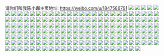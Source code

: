 请你们叫我陈小娜主页地址: https://weibo.com/u/1847586791 
![](https://wx4.sinaimg.cn/mw2000/6e1fefe7gy1h95k948zosj21400u0n6i.jpg) 
![](https://wx4.sinaimg.cn/mw2000/6e1fefe7gy1h94nfflucqj21400u043z.jpg) 
![](https://wx4.sinaimg.cn/mw2000/6e1fefe7gy1h92y6b8z12j20u0140dla.jpg) 
![](https://wx4.sinaimg.cn/mw2000/6e1fefe7gy1h8yrj5qw3pj20u011q12f.jpg) 
![](https://wx4.sinaimg.cn/mw2000/6e1fefe7gy1h8yrj671whj20u0110akk.jpg) 
![](https://wx4.sinaimg.cn/mw2000/6e1fefe7gy1h8w1cylmu2j20u00u0wnl.jpg) 
![](https://wx4.sinaimg.cn/mw2000/6e1fefe7gy1h8s5jk7a6rj20u00u0gtx.jpg) 
![](https://wx4.sinaimg.cn/mw2000/6e1fefe7gy1h8ndnhrn8oj20u00u0wog.jpg) 
![](https://wx4.sinaimg.cn/mw2000/6e1fefe7gy1h8ndnct5xtj20u00u0dth.jpg) 
![](https://wx4.sinaimg.cn/mw2000/6e1fefe7gy1h88gbpgoypj20u00u0n4x.jpg) 
![](https://wx4.sinaimg.cn/mw2000/6e1fefe7gy1h80673of26j21400u048h.jpg) 
![](https://wx4.sinaimg.cn/mw2000/6e1fefe7gy1h7xwap7um2j20u01h80wm.jpg) 
![](https://wx4.sinaimg.cn/mw2000/6e1fefe7gy1h7xwas589vj20u01syq6g.jpg) 
![](https://wx4.sinaimg.cn/mw2000/6e1fefe7gy1h7xwasmq7wj20u01gqju5.jpg) 
![](https://wx4.sinaimg.cn/mw2000/6e1fefe7gy1h7xwaou5nvj20u01gbn0d.jpg) 
![](https://wx4.sinaimg.cn/mw2000/6e1fefe7gy1h7wizv939aj20u019044t.jpg) 
![](https://wx4.sinaimg.cn/mw2000/6e1fefe7gy1h7wizvjrsbj20u0190wjy.jpg) 
![](https://wx4.sinaimg.cn/mw2000/6e1fefe7gy1h7wizuuvoqj20u0190grw.jpg) 
![](https://wx4.sinaimg.cn/mw2000/6e1fefe7gy1h7wizvwhmnj21900u0wl9.jpg) 
![](https://wx4.sinaimg.cn/mw2000/6e1fefe7gy1h7vgwno6xlj2280317qv6.jpg) 
![](https://wx4.sinaimg.cn/mw2000/6e1fefe7gy1h7vgwsxy0rj22802yo1kz.jpg) 
![](https://wx4.sinaimg.cn/mw2000/6e1fefe7gy1h7vgwj76rdj22802yohdv.jpg) 
![](https://wx4.sinaimg.cn/mw2000/6e1fefe7gy1h7vgwyqqg9j22802you0z.jpg) 
![](https://wx4.sinaimg.cn/mw2000/6e1fefe7gy1h7ujwtx2dcj20u00u0tjz.jpg) 
![](https://wx4.sinaimg.cn/mw2000/6e1fefe7gy1h7ujwuwr87j20u00u0tgv.jpg) 
![](https://wx4.sinaimg.cn/mw2000/6e1fefe7gy1h7ujwx19j2j20u00u07ag.jpg) 
![](https://wx4.sinaimg.cn/mw2000/6e1fefe7gy1h7ujwysfluj20u00u0gti.jpg) 
![](https://wx4.sinaimg.cn/mw2000/6e1fefe7gy1h7ujx0d10pj20u00u0doy.jpg) 
![](https://wx4.sinaimg.cn/mw2000/6e1fefe7gy1h7ujx2b9yhj20u00u0483.jpg) 
![](https://wx4.sinaimg.cn/mw2000/6e1fefe7gy1h7ujx3fhf9j20u00u07bx.jpg) 
![](https://wx4.sinaimg.cn/mw2000/6e1fefe7gy1h7ujx4ldexj20u00u07ci.jpg) 
![](https://wx4.sinaimg.cn/mw2000/6e1fefe7gy1h7ujx5qt89j20u00u0q9f.jpg) 
![](https://wx4.sinaimg.cn/mw2000/6e1fefe7gy1h7ujx78rcuj20u00u0dp8.jpg) 
![](https://wx4.sinaimg.cn/mw2000/6e1fefe7gy1h7ujx8jighj20u00u0442.jpg) 
![](https://wx4.sinaimg.cn/mw2000/6e1fefe7gy1h7u7ixyhqrj20u00u0tgv.jpg) 
![](https://wx4.sinaimg.cn/mw2000/6e1fefe7gy1h7u7iwpg9hj20u00u0dop.jpg) 
![](https://wx4.sinaimg.cn/mw2000/6e1fefe7gy1h7u7iywlpfj20u00u0gw0.jpg) 
![](https://wx4.sinaimg.cn/mw2000/6e1fefe7gy1h7u7izpghdj20u00u045x.jpg) 
![](https://wx4.sinaimg.cn/mw2000/6e1fefe7gy1h7pxtrkaynj20u00u0tf4.jpg) 
![](https://wx4.sinaimg.cn/mw2000/6e1fefe7gy1h7pxtsehahj20u00u0qc7.jpg) 
![](https://wx4.sinaimg.cn/mw2000/6e1fefe7gy1h7pxtqu9luj20u00u0tf8.jpg) 
![](https://wx4.sinaimg.cn/mw2000/6e1fefe7gy1h7pxtt310xj20u00u0dnc.jpg) 
![](https://wx4.sinaimg.cn/mw2000/6e1fefe7gy1h7nlgqxnhnj20u014j11f.jpg) 
![](https://wx4.sinaimg.cn/mw2000/6e1fefe7gy1h7nlgrljmgj20u00u0n21.jpg) 
![](https://wx4.sinaimg.cn/mw2000/6e1fefe7gy1h7nlgpfe3wj20u014k483.jpg) 
![](https://wx4.sinaimg.cn/mw2000/6e1fefe7gy1h7nlgspt3qj20u0140n5s.jpg) 
![](https://wx4.sinaimg.cn/mw2000/6e1fefe7gy1h7nhrqsxgvj20u00u0n58.jpg) 
![](https://wx4.sinaimg.cn/mw2000/6e1fefe7gy1h7nhrs42r0j20u00u0jyv.jpg) 
![](https://wx4.sinaimg.cn/mw2000/6e1fefe7gy1h7nhrtzq3dj20u00u0aii.jpg) 
![](https://wx4.sinaimg.cn/mw2000/6e1fefe7gy1h7nhrojzg5j20u00u0gs0.jpg) 
![](https://wx4.sinaimg.cn/mw2000/6e1fefe7gy1h7nhrurkrqj20u00u0tg4.jpg) 
![](https://wx4.sinaimg.cn/mw2000/6e1fefe7gy1h7nhs7y4dbj20u01sy42m.jpg) 
![](https://wx4.sinaimg.cn/mw2000/6e1fefe7gy1h7cxu5g52lj22c02c0x6s.jpg) 
![](https://wx4.sinaimg.cn/mw2000/6e1fefe7gy1h7cxu2ze37j22c02c0u10.jpg) 
![](https://wx4.sinaimg.cn/mw2000/6e1fefe7gy1h7cxu82w93j22c02c0kjn.jpg) 
![](https://wx4.sinaimg.cn/mw2000/6e1fefe7gy1h78gioc7sfj20u016ggo0.jpg) 
![](https://wx4.sinaimg.cn/mw2000/6e1fefe7gy1h73y3ftwxpj22c02c0npe.jpg) 
![](https://wx4.sinaimg.cn/mw2000/6e1fefe7gy1h73y3eh19lj22c02c0npe.jpg) 
![](https://wx4.sinaimg.cn/mw2000/6e1fefe7gy1h6vvna62a2j20w00qne81.jpg) 
![](https://wx4.sinaimg.cn/mw2000/6e1fefe7gy1h6qzmrte5mj22c024m4qu.jpg) 
![](https://wx4.sinaimg.cn/mw2000/6e1fefe7gy1h6qzmvarbmj22c0231b2a.jpg) 
![](https://wx4.sinaimg.cn/mw2000/6e1fefe7gy1h6qzmyoe8dj227c22tx6u.jpg) 
![](https://wx4.sinaimg.cn/mw2000/6e1fefe7gy1h6qzn2ynylj22c023tb2g.jpg) 
![](https://wx4.sinaimg.cn/mw2000/6e1fefe7gy1h6qzn8kh34j22bq244e87.jpg) 
![](https://wx4.sinaimg.cn/mw2000/6e1fefe7gy1h6qznc7zegj22bq251hdy.jpg) 
![](https://wx4.sinaimg.cn/mw2000/6e1fefe7gy1h6qzng357tj22c024mb2e.jpg) 
![](https://wx4.sinaimg.cn/mw2000/6e1fefe7gy1h6qzmobb0oj22c023b1l4.jpg) 
![](https://wx4.sinaimg.cn/mw2000/6e1fefe7gy1h6qznjexfzj22c023zb29.jpg) 
![](https://wx4.sinaimg.cn/mw2000/6e1fefe7gy1h6po9z7hyrj20u010p46a.jpg) 
![](https://wx4.sinaimg.cn/mw2000/6e1fefe7gy1h69ke93zfkj22802vax4b.jpg) 
![](https://wx4.sinaimg.cn/mw2000/6e1fefe7gy1h68esq2t9rj20u01sy0xm.jpg) 
![](https://wx4.sinaimg.cn/mw2000/6e1fefe7gy1h5yag2axw3j20u01400wl.jpg) 
![](https://wx4.sinaimg.cn/mw2000/6e1fefe7gy1h5yag3rvj3j20u0140475.jpg) 
![](https://wx4.sinaimg.cn/mw2000/6e1fefe7gy1h5nrnmiw2dj20u00u0aje.jpg) 
![](https://wx4.sinaimg.cn/mw2000/6e1fefe7gy1h5fu5sayj0j20u0140doj.jpg) 
![](https://wx4.sinaimg.cn/mw2000/6e1fefe7gy1h5eaan8d4pj20uy0u0486.jpg) 
![](https://wx4.sinaimg.cn/mw2000/6e1fefe7gy1h5dfhrlj4pj20u00u046o.jpg) 
![](https://wx4.sinaimg.cn/mw2000/6e1fefe7gy1h5dfhsk1kej20u00u0ag2.jpg) 
![](https://wx4.sinaimg.cn/mw2000/6e1fefe7gy1h5dfhtcijnj20u00u0tg0.jpg) 
![](https://wx4.sinaimg.cn/mw2000/6e1fefe7gy1h5dfhu5cl5j20u00u0qa7.jpg) 
![](https://wx4.sinaimg.cn/mw2000/6e1fefe7gy1h5dfhuwtzej20u00u0ahu.jpg) 
![](https://wx4.sinaimg.cn/mw2000/6e1fefe7gy1h5dfhvnz8gj20u00u0tfj.jpg) 
![](https://wx4.sinaimg.cn/mw2000/6e1fefe7gy1h5dfhwgx3aj20u00u0wlp.jpg) 
![](https://wx4.sinaimg.cn/mw2000/6e1fefe7gy1h5dfhxaxofj20u00u0wk0.jpg) 
![](https://wx4.sinaimg.cn/mw2000/6e1fefe7gy1h5dfhyb7ppj20u00u044x.jpg) 
![](https://wx4.sinaimg.cn/mw2000/6e1fefe7gy1h58uufn11rj20u00u0n4y.jpg) 
![](https://wx4.sinaimg.cn/mw2000/6e1fefe7gy1h58uugemagj20u00u0dl0.jpg) 
![](https://wx4.sinaimg.cn/mw2000/6e1fefe7gy1h58uuhh1h3j20u00u0tfg.jpg) 
![](https://wx4.sinaimg.cn/mw2000/6e1fefe7gy1h58uuia296j20u00u0do9.jpg) 
![](https://wx4.sinaimg.cn/mw2000/6e1fefe7gy1h58uuiuzbnj20u00u0q75.jpg) 
![](https://wx4.sinaimg.cn/mw2000/6e1fefe7gy1h58uujnv06j20u00u0wl4.jpg) 
![](https://wx4.sinaimg.cn/mw2000/6e1fefe7gy1h58uukfnqsj20u00u0dmz.jpg) 
![](https://wx4.sinaimg.cn/mw2000/6e1fefe7gy1h58uueksn6j20u00u07c0.jpg) 
![](https://wx4.sinaimg.cn/mw2000/6e1fefe7gy1h58uul29fwj20u00u0n4c.jpg) 
![](https://wx4.sinaimg.cn/mw2000/6e1fefe7gy1h4ky92hifjj23va0u0h8t.jpg) 
![](https://wx4.sinaimg.cn/mw2000/6e1fefe7gy1h4jfg7brs2j20u00u0te1.jpg) 
![](https://wx4.sinaimg.cn/mw2000/6e1fefe7gy1h4jfg6r66hj20u00u0n3l.jpg) 
![](https://wx4.sinaimg.cn/mw2000/6e1fefe7gy1h4jfg7sedvj20u00u0gq1.jpg) 
![](https://wx4.sinaimg.cn/mw2000/6e1fefe7gy1h4a3e3kfioj22c02c0x6q.jpg) 
![](https://wx4.sinaimg.cn/mw2000/6e1fefe7gy1h4a3e9ydfaj22c02c07wj.jpg) 
![](https://wx4.sinaimg.cn/mw2000/6e1fefe7gy1h4a3ef3h2lj22c02c0npe.jpg) 
![](https://wx4.sinaimg.cn/mw2000/6e1fefe7gy1h4a3ej1ktsj22c02c0u0y.jpg) 
![](https://wx4.sinaimg.cn/mw2000/6e1fefe7gy1h4a3emuskdj22c02c07wi.jpg) 
![](https://wx4.sinaimg.cn/mw2000/6e1fefe7gy1h4a3dzb00ej22c02c0u0y.jpg) 
![](https://wx4.sinaimg.cn/mw2000/6e1fefe7gy1h47upx54owj227229qb2a.jpg) 
![](https://wx4.sinaimg.cn/mw2000/6e1fefe7gy1h3ztc69t29j22c02c04qr.jpg) 
![](https://wx4.sinaimg.cn/mw2000/6e1fefe7gy1h3ztca3vc7j22c02c0u0z.jpg) 
![](https://wx4.sinaimg.cn/mw2000/6e1fefe7gy1h3ztcbzkyij22c02c0qv7.jpg) 
![](https://wx4.sinaimg.cn/mw2000/6e1fefe7gy1h3ztcdwrohj22c02c07wj.jpg) 
![](https://wx4.sinaimg.cn/mw2000/6e1fefe7gy1h3ztc3gpzlj22c02c0kjn.jpg) 
![](https://wx4.sinaimg.cn/mw2000/6e1fefe7gy1h3ztcgbiucj22c02c0hdv.jpg) 
![](https://wx4.sinaimg.cn/mw2000/6e1fefe7gy1h3ylrtq8ymj21400u07bg.jpg) 
![](https://wx4.sinaimg.cn/mw2000/6e1fefe7gy1h3huk5034ej20u00ukwmd.jpg) 
![](https://wx4.sinaimg.cn/mw2000/6e1fefe7gy1h2sjfhl1y3j21400u0ah8.jpg) 
![](https://wx4.sinaimg.cn/mw2000/6e1fefe7gy1h23jz7mra5j222o340kjm.jpg) 
![](https://wx4.sinaimg.cn/mw2000/6e1fefe7gy1h23jz6dec1j222o340u0x.jpg) 
![](https://wx4.sinaimg.cn/mw2000/6e1fefe7gy1h23jz99px8j222n33zkjl.jpg) 
![](https://wx4.sinaimg.cn/mw2000/6e1fefe7gy1h1x944xs86j22c02c0b2b.jpg) 
![](https://wx4.sinaimg.cn/mw2000/6e1fefe7gy1h1x946a48pj21w02iou0z.jpg) 
![](https://wx4.sinaimg.cn/mw2000/6e1fefe7gy1h1ry747khij20u00u0114.jpg) 
![](https://wx4.sinaimg.cn/mw2000/6e1fefe7gy1h1ry73ouwyj20u00u0ti6.jpg) 
![](https://wx4.sinaimg.cn/mw2000/6e1fefe7gy1h1ry74owhcj20u00u0dnk.jpg) 
![](https://wx4.sinaimg.cn/mw2000/6e1fefe7gy1h1orqh38ptj20u019gag7.jpg) 
![](https://wx4.sinaimg.cn/mw2000/6e1fefe7gy1h1ge5bn99yj20u014ugy2.jpg) 
![](https://wx4.sinaimg.cn/mw2000/6e1fefe7gy1h1fatuxamkj22c02c0kjn.jpg) 
![](https://wx4.sinaimg.cn/mw2000/6e1fefe7gy1h1fatwtcpij22c02c0qv7.jpg) 
![](https://wx4.sinaimg.cn/mw2000/6e1fefe7gy1h1faty7wxsj22c02c0qv7.jpg) 
![](https://wx4.sinaimg.cn/mw2000/6e1fefe7gy1h1fau0ew5nj22c02c07wk.jpg) 
![](https://wx4.sinaimg.cn/mw2000/6e1fefe7gy1h1d4z026byj21sz0u0jwg.jpg) 
![](https://wx4.sinaimg.cn/mw2000/6e1fefe7gy1h1anmd8typj22c02c0kjn.jpg) 
![](https://wx4.sinaimg.cn/mw2000/6e1fefe7gy1h1anmi0y3aj22c02c0qv7.jpg) 
![](https://wx4.sinaimg.cn/mw2000/6e1fefe7gy1h1anmlow75j22c02c0npf.jpg) 
![](https://wx4.sinaimg.cn/mw2000/6e1fefe7gy1h1anmaev2cj22c02c0qv7.jpg) 
![](https://wx4.sinaimg.cn/mw2000/6e1fefe7gy1h1anmq24smj22c02c0x6r.jpg) 
![](https://wx4.sinaimg.cn/mw2000/6e1fefe7gy1h1anmtm3g5j22c02c0e83.jpg) 
![](https://wx4.sinaimg.cn/mw2000/6e1fefe7gy1h1a4nrveu8j20u00u0wmu.jpg) 
![](https://wx4.sinaimg.cn/mw2000/6e1fefe7gy1h183ir2qysj20u011rths.jpg) 
![](https://wx4.sinaimg.cn/mw2000/6e1fefe7gy1h14cy3610mj20u00u0aij.jpg) 
![](https://wx4.sinaimg.cn/mw2000/6e1fefe7gy1h0yv3zl4amj22c02c0npf.jpg) 
![](https://wx4.sinaimg.cn/mw2000/6e1fefe7gy1h0yv3v5iggj22c02c04qr.jpg) 
![](https://wx4.sinaimg.cn/mw2000/6e1fefe7gy1h0wruo4w4bj20u0140qcg.jpg) 
![](https://wx4.sinaimg.cn/mw2000/6e1fefe7gy1h0wmtn66mej20u00u0qb8.jpg) 
![](https://wx4.sinaimg.cn/mw2000/6e1fefe7gy1h0r0cer2ntj20u0140k1t.jpg) 
![](https://wx4.sinaimg.cn/mw2000/6e1fefe7gy1h079hmrcgvj20u00u044e.jpg) 
![](https://wx4.sinaimg.cn/mw2000/6e1fefe7gy1h0775q0lbzj229t29thdu.jpg) 
![](https://wx4.sinaimg.cn/mw2000/6e1fefe7gy1h069i0mjpoj22c02c07wi.jpg) 
![](https://wx4.sinaimg.cn/mw2000/6e1fefe7gy1h069i2nxbbj22c02c0npd.jpg) 
![](https://wx4.sinaimg.cn/mw2000/6e1fefe7gy1h069i6v82jj22c02c0hdu.jpg) 
![](https://wx4.sinaimg.cn/mw2000/6e1fefe7gy1h069ifobt4j22c02c0qv6.jpg) 
![](https://wx4.sinaimg.cn/mw2000/6e1fefe7gy1h069hy2omkj22c02c01ky.jpg) 
![](https://wx4.sinaimg.cn/mw2000/6e1fefe7gy1h069ilunhsj229y29yb2a.jpg) 
![](https://wx4.sinaimg.cn/mw2000/6e1fefe7gy1h05ywpo96wj20u00u0q8q.jpg) 
![](https://wx4.sinaimg.cn/mw2000/6e1fefe7gy1h05py4e77uj20u00u0q9j.jpg) 
![](https://wx4.sinaimg.cn/mw2000/6e1fefe7gy1h050d4qeh8j20u01sygpe.jpg) 
![](https://wx4.sinaimg.cn/mw2000/6e1fefe7gy1h016roxpemj20u00u0tfz.jpg) 
![](https://wx4.sinaimg.cn/mw2000/6e1fefe7gy1gzq54gcn3cj20u01497fv.jpg) 
![](https://wx4.sinaimg.cn/mw2000/6e1fefe7gy1gzl2myvoybj20n01dq110.jpg) 
![](https://wx4.sinaimg.cn/mw2000/6e1fefe7gy1gzc6dyj9iqj21w02ioe82.jpg) 
![](https://wx4.sinaimg.cn/mw2000/6e1fefe7gy1gz3mdrtnraj22c02141kz.jpg) 
![](https://wx4.sinaimg.cn/mw2000/6e1fefe7gy1gz0kgsysktj22c02c0kjm.jpg) 
![](https://wx4.sinaimg.cn/mw2000/6e1fefe7gy1gz0kgvhztej22c02c0kjm.jpg) 
![](https://wx4.sinaimg.cn/mw2000/6e1fefe7gy1gz0kgy78wej22c02c0x6q.jpg) 
![](https://wx4.sinaimg.cn/mw2000/6e1fefe7gy1gz0kgqian6j22c02c0b2a.jpg) 
![](https://wx4.sinaimg.cn/mw2000/6e1fefe7gy1gz0kh06wsfj22c02c0u0x.jpg) 
![](https://wx4.sinaimg.cn/mw2000/6e1fefe7gy1gz0kh2sd3wj22c02c0npd.jpg) 
![](https://wx4.sinaimg.cn/mw2000/6e1fefe7ly1gyx2d7k3pdj22c02c04qq.jpg) 
![](https://wx4.sinaimg.cn/mw2000/6e1fefe7gy1gyuhrlh57ij22io1w0x6q.jpg) 
![](https://wx4.sinaimg.cn/mw2000/6e1fefe7gy1gyldb9us4dj22c02c04qq.jpg) 
![](https://wx4.sinaimg.cn/mw2000/6e1fefe7gy1gyldbbi0oyj22c02c0hdu.jpg) 
![](https://wx4.sinaimg.cn/mw2000/6e1fefe7gy1gyldbd4wa3j22c02c0kjm.jpg) 
![](https://wx4.sinaimg.cn/mw2000/6e1fefe7gy1gyldb8ku5ij22c02c0e82.jpg) 
![](https://wx4.sinaimg.cn/mw2000/6e1fefe7gy1gygdxgeymxj22c02c0qv7.jpg) 
![](https://wx4.sinaimg.cn/mw2000/6e1fefe7gy1gycbx4hgg6j21w02ioqv6.jpg) 
![](https://wx4.sinaimg.cn/mw2000/6e1fefe7gy1gy6s9dd3suj22ds1sc1ky.jpg) 
![](https://wx4.sinaimg.cn/mw2000/6e1fefe7ly1gxxh1bc6vcj20w90u0jy5.jpg) 
![](https://wx4.sinaimg.cn/mw2000/6e1fefe7gy1gxqgvgxlgcj22ds1qqqv5.jpg) 
![](https://wx4.sinaimg.cn/mw2000/6e1fefe7gy1gxpac0cnppj23402iqe82.jpg) 
